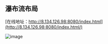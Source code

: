 ## 瀑布流布局

[在线地址：http://8.134.126.98:8080/index.html](http://8.134.126.98:8080/index.html/)

![image](http://8.134.126.98:8080/waterfall_flow.gif)